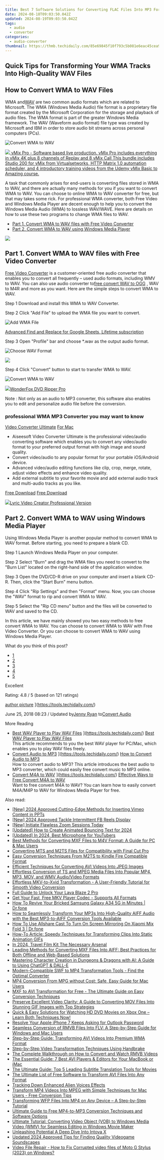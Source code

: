 ```yaml
---
title: Best 7 Software Solutions for Converting FLAC Files Into MP3 Format
date: 2024-08-18T09:03:50.042Z
updated: 2024-08-19T09:03:50.042Z
tags:
  - audio
  - converter
categories:
  - audio-converter
thumbnail: https://thmb.techidaily.com/85e69845f10f793c5b081e6eac45cea976095820d8ff765825e636a33b833fec.jpg
---
```


## Quick Tips for Transforming Your WMA Tracks Into High-Quality WAV Files

## How to Convert WMA to WAV Files

 WMA and[WAV](https://tools.techidaily.com/) are two common audio formats which are related to Microsoft. The WMA (Windows Media Audio) file format is a proprietary file format created by the Microsoft Corporation for the storage and playback of audio files. The WMA format is part of the greater Windows Media framework. The WAV (Waveform audio format) file type was created by Microsoft and IBM in order to store audio bit streams across personal computers (PCs).

![Convert WMA to WAV](https://www.aiseesoft.com/images/resource/convert-wma-to-wav.jpg)
<!-- affiliate ads begin -->
<a href="https://secure.2checkout.com/order/checkout.php?PRODS=30901410&QTY=1&AFFILIATE=108875&CART=1"> <img src="https://secure.avangate.com/images/merchant/ce9a6fb2becc2d235e62b125e9260102/products/copy_1_copy_vMixCallScreenshot1-large.jpg" border="0"> vMix Pro - Software based live production. vMix Pro includes everything in vMix 4K plus 8 channels of Replay and 8 vMix Call 
This bundle includes Studio 200 for vMix from Virtualsetworks, HTTP Matrix 1.0 automation scheduler, and 4 introductory training videos from the Udemy vMix Basic to Amazing course. </a>
<!-- affiliate ads end -->

 A task that commonly arises for end-users is converting files stored in WMA to WAV, and there are actually many methods for you if you want to convert WMA to WAV. You can choose to online WMA to WAV converter for free, but that may takes some rick. For professional WMA converter, both Free Video and Windows Media Player are decent enough to help you to convert the Windows Media Audio (WMA) to lossless WAV/WAVE. Here are details on how to use these two programs to change WMA files to WAV.

* [Part 1. Convert WMA to WAV files with Free Video Converter](https://tools.techidaily.com/)
* [Part 2. Convert WMA to WAV using Windows Media Player](https://tools.techidaily.com/)

<!-- affiliate ads begin -->
<a href="https://secure.2checkout.com/order/checkout.php?PRODS=4940317&QTY=1&AFFILIATE=108875&CART=1"><img src="https://secure.avangate.com/images/merchant/333ac5d90817d69113471fbb6e531bee/sps-partnership-728x90eng.png" border="0"></a>
<!-- affiliate ads end -->
## Part 1\. Convert WMA to WAV files with Free Video Converter

[Free Video Converter](https://tools.techidaily.com/aiseesoft/video-converter-ultimate/) is a customer-oriented free audio converter that enables you to convert all frequently – used audio formats, including WMV to WAV. You can also use audio converter to[free convert WAV to OGG](https://tools.techidaily.com/) , WAV to M4R and more as you want. Here are the simple steps to convert WMA to WAV.

[](https://secure.2checkout.com/order/cart.php?PRODS=4575878&QTY=1&AFFILIATE=108875) [](https://secure.2checkout.com/order/cart.php?PRODS=4594445&QTY=1&AFFILIATE=108875)

Step 1 Download and install this WMA to WAV Converter.

Step 2 Click "Add File" to upload the WMA file you want to convert.

![Add WMA File](https://www.aiseesoft.com/images/free-video-converter/free-video-converter-interface.jpg)
<!-- affiliate ads begin -->
<a href="https://secure.2checkout.com/order/checkout.php?PRODS=4729642&QTY=1&AFFILIATE=108875&CART=1">Advanced Find and Replace for Google Sheets, Lifetime subscription</a>
<!-- affiliate ads end -->

Step 3 Open "Profile" bar and choose \*.wav as the output audio format.

![Choose WAV Format](https://www.aiseesoft.com/images/free-video-converter/choose-mp3-format.jpg)
<!-- affiliate ads begin -->
<a href="https://shop.systoolsgroup.com/affiliate.php?ACCOUNT=SYSTOOBY&AFFILIATE=108875&PATH=https%3A%2F%2Fwww.systoolsgroup.com%3FAFFILIATE%3D108875%26RESOURCE%3DSysTools%2BSQL%2BRecovery"><img src="https://www.systoolsgroup.com/box/sql-recovery.png" border="0"></a>
<!-- affiliate ads end -->

Step 4 Click "Convert" button to start to transfer WMA to WAV.

![Convert WMA to WAV](https://www.aiseesoft.com/images/free-video-converter/convert-audio-file-to-mp3.jpg)
<!-- affiliate ads begin -->
<a href="https://secure.2checkout.com/order/checkout.php?PRODS=3922934&QTY=1&AFFILIATE=108875&CART=1"><img src="https://secure.avangate.com/images/merchant/4b0a0290ad7df100b77e86839989a75e/products/ripperpro.png" border="0">WonderFox DVD Ripper Pro</a>
<!-- affiliate ads end -->

Note : Not only as an audio to MP3 converter, this software also enables you to edit and personalize audio file before the conversion.

### professional WMA MP3 Converter you may want to know

[Video Converter Ultimate](https://tools.techidaily.com/aiseesoft/video-converter-ultimate/) [For Mac](https://tools.techidaily.com/aiseesoft/video-converter-ultimate/)

* Aiseesoft Video Converter Ultimate is the professional video/audio converting software which enables you to convert any video/audio format to your preferred output format with high image and sound quality.
* Convert video/audio to any popular format for your portable iOS/Android device.
* Advanced video/audio editing functions like clip, crop, merge, rotate, adjust video effects and enhance video quality.
* Add external subtitle to your favorite movie and add external audio track and multi-audio tracks as you like.

[Free Download](https://secure.2checkout.com/order/cart.php?PRODS=4575878&QTY=1&AFFILIATE=108875) [Free Download](https://secure.2checkout.com/order/cart.php?PRODS=4594445&QTY=1&AFFILIATE=108875)

<!-- affiliate ads begin -->
<a href="https://secure.2checkout.com/order/checkout.php?PRODS=11224199&QTY=1&AFFILIATE=108875&CART=1"><img src="https://secure.avangate.com/images/merchant/e09fdffe648a30658a9657bbed7b2388/products/copy_boxshot_lyricvideo.png" border="0">Lyric Video Creator Professional Version</a>
<!-- affiliate ads end -->
## Part 2\. Convert WMA to WAV using Windows Media Player

 Using Windows Media Player is another popular method to convert WMA to WAV format. Before starting, you need to prepare a blank CD.

Step 1 Launch Windows Media Player on your computer.

Step 2 Select "Burn" and drag the WMA files you need to convert to the "Burn List" located on the right-hand side of the application window.

Step 3 Open the DVD/CD-R drive on your computer and insert a blank CD-R. Then, click the "Start Burn" menu button.

Step 4 Click "Rip Settings" and then "Format" menu. Now, you can choose the "WAV" format to rip and convert WMA to WAV.

Step 5 Select the "Rip CD menu" button and the files will be converted to WAV and saved to the CD.

 In this article, we have mainly showed you two easy methods to free convert WMA to WAV. You can choose to convert WMA to WAV with Free Video Converter. Or you can choose to convert WMA to WAV using Windows Media Player.

What do you think of this post?

* [1](https://tools.techidaily.com/)
* [2](https://tools.techidaily.com/)
* [3](https://tools.techidaily.com/)
* [4](https://tools.techidaily.com/)
* [5](https://tools.techidaily.com/)

Excellent

Rating: 4.8 / 5 (based on 121 ratings)

[author picture](https://www.aiseesoft.com/images/author/jenny.png) ](https://tools.techidaily.com/)

 June 25, 2018 08:23 / Updated by[Jenny Ryan](https://tools.techidaily.com/) to[Convert Audio](https://tools.techidaily.com/)

More Reading

* [Best WAV Player to Play WAV Files](https://www.aiseesoft.com/images/more-reading/wav-player-s.jpg) ](https://tools.techidaily.com/) [Best WAV Player to Play WAV Files](https://tools.techidaily.com/)  
 This article recommends to you the best WAV player for PC/Mac, which enables you to play WAV files freely.
* [Convert Audio to MP3](https://www.aiseesoft.com/images/more-reading/convert-audio-to-mp3-s.jpg) ](https://tools.techidaily.com/) [How to Convert Audio to MP3](https://tools.techidaily.com/)  
 How to convert audio to MP3? This article introduces the best audio to MP3 converter, which could easily free convert music to MP3 online.
* [Convert M4A to WAV](https://www.aiseesoft.com/images/more-reading/how-to-convert-m4a-to-wav-s.jpg) ](https://tools.techidaily.com/) [Effective Ways to Free Convert M4A to WAV](https://tools.techidaily.com/)  
 Want to free convert M4A to WAV? You can learn how to easily convert M4A/M4P to WAV for Windows Media Player for free.

<ins class="adsbygoogle"
     style="display:block"
     data-ad-format="autorelaxed"
     data-ad-client="ca-pub-7571918770474297"
     data-ad-slot="1223367746"></ins>



<ins class="adsbygoogle"
     style="display:block"
     data-ad-client="ca-pub-7571918770474297"
     data-ad-slot="8358498916"
     data-ad-format="auto"
     data-full-width-responsive="true"></ins>

<span class="atpl-alsoreadstyle">Also read:</span>
<div><ul>
<li><a href="https://vimeo-videos.techidaily.com/new-2024-approved-cutting-edge-methods-for-inserting-vimeo-content-in-ppts/"><u>[New] 2024 Approved  Cutting-Edge Methods for Inserting Vimeo Content in PPTs</u></a></li>
<li><a href="https://facebook-clips.techidaily.com/new-2024-approved-tackle-intermittent-fb-reels-display/"><u>[New] 2024 Approved  Tackle Intermittent FB Reels Display</u></a></li>
<li><a href="https://some-knowledge.techidaily.com/new-initiate-flawless-zoom-sessions-today/"><u>[New] Initiate Flawless Zoom Sessions Today</u></a></li>
<li><a href="https://eaxpv-info.techidaily.com/updated-how-to-create-animated-bouncing-text-for-2024/"><u>[Updated] How to Create Animated Bouncing Text for 2024</u></a></li>
<li><a href="https://youtube-docs.techidaily.com/ed-in-2024-best-microphone-for-youtubers/"><u>[Updated] In 2024, Best Microphone for YouTubers</u></a></li>
<li><a href="https://media-tips.techidaily.com/best-methods-for-converting-mxf-files-to-m4v-format-a-guide-for-pc-and-mac-users/"><u>Best Methods for Converting MXF Files to M4V Format: A Guide for PC & Mac Users</u></a></li>
<li><a href="https://media-tips.techidaily.com/converting-mts-and-m2ts-files-for-compatibility-with-final-cut-pro/"><u>Converting MTS and M2TS Files for Compatibility with Final Cut Pro</u></a></li>
<li><a href="https://media-tips.techidaily.com/easy-conversion-techniques-from-m2ts-to-kindle-fire-compatible-format/"><u>Easy Conversion Techniques From M2TS to Kindle Fire Compatible Format</u></a></li>
<li><a href="https://media-tips.techidaily.com/efficient-techniques-for-converting-avi-videos-into-jpeg-images/"><u>Efficient Techniques for Converting AVI Videos Into JPEG Images</u></a></li>
<li><a href="https://media-tips.techidaily.com/effortless-conversion-of-ts-and-mpeg-media-files-into-popular-mp4-mp3-mov-and-wmv-audiovideo-formats/"><u>Effortless Conversion of TS and MPEG Media Files Into Popular MP4, MP3, MOV, and WMV Audio/Video Formats</u></a></li>
<li><a href="https://media-tips.techidaily.com/effortless-mkv-to-xvid-transformation-a-user-friendly-tutorial-for-smooth-video-conversion/"><u>Effortless MKV-to-Xvid Transformation - A User-Friendly Tutorial for Smooth Video Conversion</u></a></li>
<li><a href="https://android-unlock.techidaily.com/full-guide-to-unlock-your-lava-blaze-2-pro-by-drfone-android/"><u>Full Guide to Unlock Your Lava Blaze 2 Pro</u></a></li>
<li><a href="https://media-tips.techidaily.com/get-your-fast-free-mkv-player-codec-supports-all-formats/"><u>Get Your Fast, Free MKV Player Codec - Supports All Formats</u></a></li>
<li><a href="https://fix-guide.techidaily.com/how-to-revive-your-bricked-samsung-galaxy-a34-5g-in-minutes-drfone-by-drfone-fix-android-problems-fix-android-problems/"><u>How To Revive Your Bricked Samsung Galaxy A34 5G in Minutes | Dr.fone</u></a></li>
<li><a href="https://media-tips.techidaily.com/how-to-seamlessly-transform-your-mp3s-into-high-quality-aiff-audio-with-the-best-mp3-to-aiff-conversion-tools-available/"><u>How to Seamlessly Transform Your MP3s Into High-Quality AIFF Audio with the Best MP3-to-AIFF Conversion Tools Available</u></a></li>
<li><a href="https://screen-mirror.techidaily.com/how-to-use-allshare-cast-to-turn-on-screen-mirroring-on-xiaomi-mix-fold-3-drfone-by-drfone-android/"><u>How To Use Allshare Cast To Turn On Screen Mirroring On Xiaomi Mix Fold 3 | Dr.fone</u></a></li>
<li><a href="https://media-tips.techidaily.com/how-to-article-speedy-techniques-for-transforming-clips-into-static-animation-gifs/"><u>How-To Article: Speedy Techniques for Transforming Clips Into Static Animation GIFs</u></a></li>
<li><a href="https://some-skills.techidaily.com/in-2024-travel-film-kit-the-necessary-arsenal/"><u>In 2024, Travel Film Kit  The Necessary Arsenal</u></a></li>
<li><a href="https://media-tips.techidaily.com/leading-methods-for-converting-mxf-files-into-aiff-best-practices-for-both-offline-and-web-based-solutions/"><u>Leading Methods for Converting MXF Files Into AIFF: Best Practices for Both Offline and Web-Based Solutions</u></a></li>
<li><a href="https://tech-haven.techidaily.com/mastering-character-creation-in-dungeons-and-dragons-with-ai-a-guide-to-using-chatgpt-and-dall-e/"><u>Mastering Character Creation in Dungeons & Dragons with AI: A Guide to Using ChatGPT & DALL-E</u></a></li>
<li><a href="https://media-tips.techidaily.com/1723620227685-modern-compatible-swf-to-mp4-transformation-tools-find-the-optimal-converter/"><u>Modern-Compatible SWF to MP4 Transformation Tools - Find the Optimal Converter</u></a></li>
<li><a href="https://media-tips.techidaily.com/mp4-conversion-from-mpg-without-cost-safe-easy-guide-for-mac-users/"><u>MP4 Conversion From MPG without Cost: Safe, Easy Guide for Mac Users</u></a></li>
<li><a href="https://media-tips.techidaily.com/mxf-to-avi-transformation-for-free-the-ultimate-guide-on-easy-conversion-techniques/"><u>MXF to AVI Transformation for Free - The Ultimate Guide on Easy Conversion Techniques</u></a></li>
<li><a href="https://media-tips.techidaily.com/preserve-excellent-video-clarity-a-guide-to-converting-mov-files-into-stunning-gif-images-with-top-strategies/"><u>Preserve Excellent Video Clarity: A Guide to Converting MOV Files Into Stunning GIF Images with Top Strategies</u></a></li>
<li><a href="https://media-tips.techidaily.com/1723620224415-quick-and-easy-solutions-for-watching-hd-dvd-movies-on-xbox-one-learn-both-techniques-now/"><u>Quick & Easy Solutions for Watching HD DVD Movies on Xbox One – Learn Both Techniques Now!</u></a></li>
<li><a href="https://ios-unlock.techidaily.com/resolve-your-apple-iphone-7-keeps-asking-for-outlook-password-by-drfone-ios/"><u>Resolve Your Apple iPhone 7 Keeps Asking for Outlook Password</u></a></li>
<li><a href="https://media-tips.techidaily.com/seamless-conversion-of-rmvb-files-into-flv-a-step-by-step-guide-for-windows-and-mac-users/"><u>Seamless Conversion of RMVB Files Into FLV: A Step-by-Step Guide for Windows and Mac Users</u></a></li>
<li><a href="https://media-tips.techidaily.com/step-by-step-guide-transforming-avi-videos-into-premium-wma-format/"><u>Step-by-Step Guide: Transforming AVI Videos Into Premium WMA Format</u></a></li>
<li><a href="https://media-tips.techidaily.com/step-by-step-video-transformation-techniques-using-handbrake/"><u>Step-by-Step Video Transformation Techniques Using Handbrake</u></a></li>
<li><a href="https://media-tips.techidaily.com/the-complete-walkthrough-on-how-to-convert-and-watch-rmvb-videos/"><u>The Complete Walkthrough on How to Convert and Watch RMVB Videos</u></a></li>
<li><a href="https://media-tips.techidaily.com/the-essential-guide-7-best-avi-players-and-editors-for-your-macbook-or-imac/"><u>The Essential Guide: 7 Best AVI Players & Editors for Your MacBook or iMac</u></a></li>
<li><a href="https://media-tips.techidaily.com/the-ultimate-guide-top-5-leading-subtitle-translation-tools-for-movies/"><u>The Ultimate Guide: Top 5 Leading Subtitle Translation Tools for Movies</u></a></li>
<li><a href="https://media-tips.techidaily.com/the-ultimate-list-of-free-software-to-transform-avi-files-into-any-format/"><u>The Ultimate List of Free Software to Transform AVI Files Into Any Format</u></a></li>
<li><a href="https://sound-tweaking.techidaily.com/tracking-down-enhanced-alien-voices-effects/"><u>Tracking Down Enhanced Alien Voices Effects</u></a></li>
<li><a href="https://media-tips.techidaily.com/transform-mp4-videos-into-mpeg-with-simple-techniques-for-mac-users-free-conversion-tips/"><u>Transform MP4 Videos Into MPEG with Simple Techniques for Mac Users - Free Conversion Tips</u></a></li>
<li><a href="https://media-tips.techidaily.com/transforming-wfp-files-into-mp4-on-any-device-a-step-by-step-tutorial/"><u>Transforming WFP Files Into MP4 on Any Device – A Step-by-Step Tutorial</u></a></li>
<li><a href="https://media-tips.techidaily.com/ultimate-guide-to-free-mp4-to-mp3-conversion-techniques-and-software-options/"><u>Ultimate Guide to Free MP4-to-MP3 Conversion Techniques and Software Options</u></a></li>
<li><a href="https://media-tips.techidaily.com/ultimate-tutorial-converting-video-object-vob-to-windows-media-video-wmv-for-seamless-editing-in-windows-movie-maker/"><u>Ultimate Tutorial: Converting Video Object (VOB) to Windows Media Video (WMV) for Seamless Editing in Windows Movie Maker</u></a></li>
<li><a href="https://extra-tips.techidaily.com/unleashing-potential-a-deep-dive-into-intova-x/"><u>Unleashing Potential  A Deep Dive Into Intova X</u></a></li>
<li><a href="https://sound-tweaking.techidaily.com/updated-2024-approved-tips-for-finding-quality-videogame-soundscapes/"><u>Updated 2024 Approved Tips for Finding Quality Videogame Soundscapes</u></a></li>
<li><a href="https://techidaily.com/video-file-repair-how-to-fix-corrupted-video-files-of-moto-g-stylus-2023-on-windows-by-stellar-video-repair-mobile-video-repair/"><u>Video File Repair - How to Fix Corrupted video files of Moto G Stylus (2023) on Windows?</u></a></li>
</ul></div>
